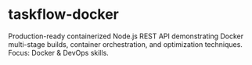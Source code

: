 # taskflow-docker
Production-ready containerized Node.js REST API demonstrating Docker multi-stage builds, container orchestration, and optimization techniques. Focus: Docker &amp; DevOps skills.
